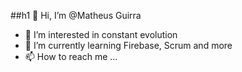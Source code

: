 ##h1 👋 Hi, I’m @Matheus Guirra
- 👀 I’m interested in constant evolution
- 🌱 I’m currently learning Firebase, Scrum and more
- 📫 How to reach me ...

<!---
guirra-byte/guirra-byte is a ✨ special ✨ repository because its `README.md` (this file) appears on your GitHub profile.
You can click the Preview link to take a look at your changes.

div
--->
